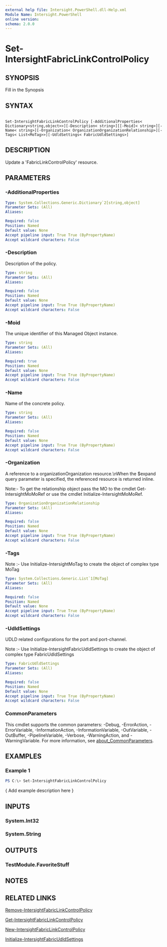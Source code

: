 ```yaml
---
external help file: Intersight.PowerShell.dll-Help.xml
Module Name: Intersight.PowerShell
online version:
schema: 2.0.0
---
```


# Set-IntersightFabricLinkControlPolicy

## SYNOPSIS
Fill in the Synopsis

## SYNTAX

```

Set-IntersightFabricLinkControlPolicy [-AdditionalProperties< Dictionary<string,object>>][-Description< string>][[-Moid]< string>][-Name< string>][-Organization< OrganizationOrganizationRelationship>][-Tags< List<MoTag>>][-UdldSettings< FabricUdldSettings>]

```

## DESCRIPTION
Update a &apos;FabricLinkControlPolicy&apos; resource.

## PARAMETERS

### -AdditionalProperties


```yaml
Type: System.Collections.Generic.Dictionary`2[string,object]
Parameter Sets: (All)
Aliases:

Required: false
Position: Named
Default value: None
Accept pipeline input: True True (ByPropertyName)
Accept wildcard characters: False
```

### -Description
Description of the policy.

```yaml
Type: string
Parameter Sets: (All)
Aliases:

Required: false
Position: Named
Default value: None
Accept pipeline input: True True (ByPropertyName)
Accept wildcard characters: False
```

### -Moid
The unique identifier of this Managed Object instance.

```yaml
Type: string
Parameter Sets: (All)
Aliases:

Required: true
Position: Named
Default value: None
Accept pipeline input: True True (ByPropertyName)
Accept wildcard characters: False
```

### -Name
Name of the concrete policy.

```yaml
Type: string
Parameter Sets: (All)
Aliases:

Required: false
Position: Named
Default value: None
Accept pipeline input: True True (ByPropertyName)
Accept wildcard characters: False
```

### -Organization
A reference to a organizationOrganization resource.\nWhen the $expand query parameter is specified, the referenced resource is returned inline.

 Note:- To get the relationship object pass the MO to the cmdlet Get-IntersightMoMoRef 
or use the cmdlet Initialize-IntersightMoMoRef.

```yaml
Type: OrganizationOrganizationRelationship
Parameter Sets: (All)
Aliases:

Required: false
Position: Named
Default value: None
Accept pipeline input: True True (ByPropertyName)
Accept wildcard characters: False
```

### -Tags


Note :- Use Initialize-IntersightMoTag to create the object of complex type MoTag

```yaml
Type: System.Collections.Generic.List`1[MoTag]
Parameter Sets: (All)
Aliases:

Required: false
Position: Named
Default value: None
Accept pipeline input: True True (ByPropertyName)
Accept wildcard characters: False
```

### -UdldSettings
UDLD related configurations for the port and port-channel.

Note :- Use Initialize-IntersightFabricUdldSettings to create the object of complex type FabricUdldSettings

```yaml
Type: FabricUdldSettings
Parameter Sets: (All)
Aliases:

Required: false
Position: Named
Default value: None
Accept pipeline input: True True (ByPropertyName)
Accept wildcard characters: False
```


### CommonParameters
This cmdlet supports the common parameters: -Debug, -ErrorAction, -ErrorVariable, -InformationAction, -InformationVariable, -OutVariable, -OutBuffer, -PipelineVariable, -Verbose, -WarningAction, and -WarningVariable. For more information, see [about_CommonParameters](http://go.microsoft.com/fwlink/?LinkID=113216).

## EXAMPLES

### Example 1
```powershell
PS C:\> Set-IntersightFabricLinkControlPolicy
```

{ Add example description here }

## INPUTS

### System.Int32

### System.String

## OUTPUTS

### TestModule.FavoriteStuff

## NOTES

## RELATED LINKS

[Remove-IntersightFabricLinkControlPolicy](./Remove-IntersightFabricLinkControlPolicy.md)

[Get-IntersightFabricLinkControlPolicy](./Get-IntersightFabricLinkControlPolicy.md)

[New-IntersightFabricLinkControlPolicy](./New-IntersightFabricLinkControlPolicy.md)

[Initialize-IntersightFabricUdldSettings](./Initialize-IntersightFabricUdldSettings.md)
